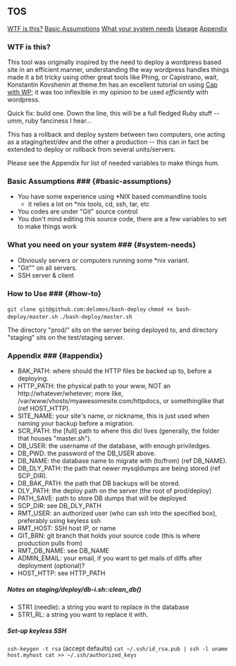 ## TOS
[WTF is this?](#wtf)
[Basic Assumptions](#basic-assumptions)
[What your system needs](#system-needs)
[Useage](#how-to)
[Appendix](#appendix)

### WTF is this? ###
This tool was originally inspired by the need to deploy a wordpress based site in an efficient manner, understanding the way wordpress handles things made it a bit tricky using other great tools like Phing, or Capistrano, wait, Konstantin Kovshenin at theme.fm has an excellent tutorial on using [Cap with WP](http://theme.fm/2011/08/tutorial-deploying-wordpress-with-capistrano-2082/); it was too inflexible in my opinion to be used _*efficiently*_ with wordpress.

Quick fix: build one. Down the line, this will be a full fledged Ruby stuff -- umm, ruby fanciness I hear...

This has a rollback and deploy system between two computers, one acting as a staging/test/dev and the other a production -- this can in fact be extended to deploy or rollback from several units/servers.

Please see the Appendix for list of needed variables to make things hum.

### Basic Assumptions ### {#basic-assumptions}
+ You have some experience using *NIX based commandline tools
   + it relies a lot on *nix tools, cd, ssh, tar, etc
+ You codes are under "Git" source control
+ You don't mind editing this source code, there are a few variables to set to make things work

### What you need on your system ### {#system-needs}
+ Obviously servers or computers running some *nix variant.
+ "Git"" on all servers.
+ SSH server & client

### How to Use ### {#how-to}
`git clone git@github.com:delomos/bash-deploy`
`chmod +x bash-deploy/master.sh`
`./bash-deploy/master.sh`

The directory "prod/" sits on the server being deployed to, and directory "staging" sits on the test/staging server.

### Appendix ### {#appendix}
 + BAK_PATH: where should the HTTP files be backed up to, before a deploying.
 + HTTP_PATH: the physical path to your www, NOT an http://whatever/whetever; more like, /var/www/vhosts/myawesomesite.com/httpdocs, or somethinglike that (ref HOST_HTTP).
 + SITE_NAME: your site's name, or nickname, this is just used when naming your backup before a migration.
 + SCR_PATH: the [full] path to where this dir/ lives (generally, the folder that houses "master.sh").
 + DB_USER: the username of the database, with enough priviledges.
 + DB_PWD: the password of the DB_USER above.
 + DB_NAME: the database name to migrate with (to/from) (ref DB_NAME).
 + DB_DLY_PATH: the path that newer mysqldumps are being stored (ref SCP_DIR).
 + DB_BAK_PATH: the path that DB backups will be stored. 
 + DLY_PATH: the deploy path on the server (the root of prod/deploy)
 + PATH_SAVE: path to store DB dumps that will be deployed
 + SCP_DIR: see DB_DLY_PATH
 + RMT_USER: an authorized user (who can ssh into the specified box), preferably using keyless ssh
 + RMT_HOST: SSH host IP, or name
 + GIT_BRN: git branch that holds your source code (this is where production pulls from)
 + RMT_DB_NAME: see DB_NAME
 + ADMIN_EMAIL: your email, if you want to get mails of diffs after deployment (optional)? 
 + HOST_HTTP: see HTTP_PATH
 
 ##### Notes on staging/deploy/db-i.sh::clean_db() #####
 + STR1 (needle): a string you want to replace in the database
 + STR1_RL: a string you want to replace it with.
 
 ##### Set-up keyless SSH #####
`ssh-keygen -t rsa` (accept defaults)
`cat ~/.ssh/id_rsa.pub | ssh -l uname host.myhost cat >> ~/.ssh/authorized_keys`